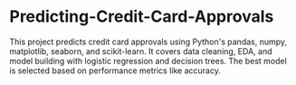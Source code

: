 # Predicting-Credit-Card-Approvals
This project predicts credit card approvals using Python's pandas, numpy, matplotlib, seaborn, and scikit-learn. It covers data cleaning, EDA, and model building with logistic regression and decision trees. The best model is selected based on performance metrics like accuracy.
